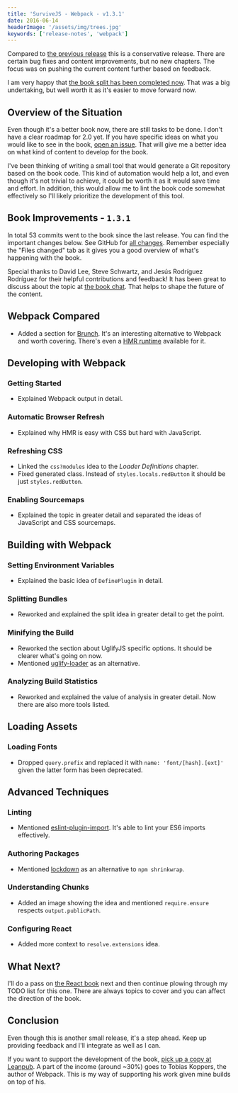 ```yaml
---
title: 'SurviveJS - Webpack - v1.3.1'
date: 2016-06-14
headerImage: '/assets/img/trees.jpg'
keywords: ['release-notes', 'webpack']
---
```


Compared to [the previous release](../../blog/survivejs-webpack-120) this is a conservative release. There are certain bug fixes and content improvements, but no new chapters. The focus was on pushing the current content further based on feedback.

I am very happy that [the book split has been completed now](../../blog/survivejs-react-253). That was a big undertaking, but well worth it as it's easier to move forward now.

## Overview of the Situation

Even though it's a better book now, there are still tasks to be done. I don't have a clear roadmap for 2.0 yet. If you have specific ideas on what you would like to see in the book, [open an issue](https://github.com/survivejs/webpack/issues). That will give me a better idea on what kind of content to develop for the book.

I've been thinking of writing a small tool that would generate a Git repository based on the book code. This kind of automation would help a lot, and even though it's not trivial to achieve, it could be worth it as it would save time and effort. In addition, this would allow me to lint the book code somewhat effectively so I'll likely prioritize the development of this tool.

## Book Improvements - `1.3.1`

In total 53 commits went to the book since the last release. You can find the important changes below. See GitHub for [all changes](https://github.com/survivejs/webpack/compare/v1.2.0...v1.3.1). Remember especially the "Files changed" tab as it gives you a good overview of what's happening with the book.

Special thanks to David Lee, Steve Schwartz, and Jesús Rodríguez Rodríguez for their helpful contributions and feedback! It has been great to discuss about the topic at [the book chat](https://gitter.im/survivejs/webpack). That helps to shape the future of the content.

## Webpack Compared

* Added a section for [Brunch](http://brunch.io/). It's an interesting alternative to Webpack and worth covering. There's even a [HMR runtime](https://github.com/brunch/hmr-brunch) available for it.

## Developing with Webpack

### Getting Started

* Explained Webpack output in detail.

### Automatic Browser Refresh

* Explained why HMR is easy with CSS but hard with JavaScript.

### Refreshing CSS

* Linked the `css?modules` idea to the *Loader Definitions* chapter.
* Fixed generated class. Instead of `styles.locals.redButton` it should be just `styles.redButton`.

### Enabling Sourcemaps

* Explained the topic in greater detail and separated the ideas of JavaScript and CSS sourcemaps.

## Building with Webpack

### Setting Environment Variables

* Explained the basic idea of `DefinePlugin` in detail.

### Splitting Bundles

* Reworked and explained the split idea in greater detail to get the point.

### Minifying the Build

* Reworked the section about UglifyJS specific options. It should be clearer what's going on now.
* Mentioned [uglify-loader](https://www.npmjs.com/package/uglify-loader) as an alternative.

### Analyzing Build Statistics

* Reworked and explained the value of analysis in greater detail. Now there are also more tools listed.

## Loading Assets

### Loading Fonts

* Dropped `query.prefix` and replaced it with `name: 'font/[hash].[ext]'` given the latter form has been deprecated.

## Advanced Techniques

### Linting

* Mentioned [eslint-plugin-import](https://www.npmjs.com/package/eslint-plugin-import). It's able to lint your ES6 imports effectively.

### Authoring Packages

* Mentioned [lockdown](https://www.npmjs.com/package/lockdown) as an alternative to `npm shrinkwrap`.

### Understanding Chunks

* Added an image showing the idea and mentioned `require.ensure` respects `output.publicPath`.

### Configuring React

* Added more context to `resolve.extensions` idea.

## What Next?

I'll do a pass on [the React book](../../react/introduction) next and then continue plowing through my TODO list for this one. There are always topics to cover and you can affect the direction of the book.

## Conclusion

Even though this is another small release, it's a step ahead. Keep up providing feedback and I'll integrate as well as I can.

If you want to support the development of the book, [pick up a copy at Leanpub](https://leanpub.com/survivejs-webpack). A part of the income (around ~30%) goes to Tobias Koppers, the author of Webpack. This is my way of supporting his work given mine builds on top of his.
